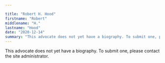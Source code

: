 ```yaml
---

title: "Robert H. Hood"
firstname: "Robert"
middlename: "H."
lastname: "Hood"
date: "2020-12-14"
summary: "This advocate does not yet have a biography. To submit one, please contact the site administrator."
---
```

This advocate does not yet have a biography. To submit one, please contact the site administrator.

